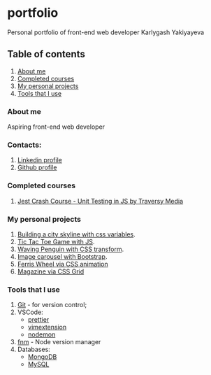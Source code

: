 # portfolio
Personal portfolio of front-end web developer Karlygash Yakiyayeva

## Table of contents
1. [About me](#about-me) 
2. [Completed courses](#completed-courses)
3. [My personal projects](#my-personal-projects)
4. [Tools that I use](#tools-that-i-use)

### About me
Aspiring front-end web developer

### Contacts:
1. [Linkedin profile](https://www.linkedin.com/in/karlygash-yakiyayeva-452baa186/)
2. [Github profile](https://github.com/karlakz)

### Completed courses
1. [Jest Crash Course - Unit Testing in JS by Traversy Media](https://github.com/karlakz/youtube-jest-crash-course)

### My personal projects
1. [Building a city skyline with css variables](https://quirky-ardinghelli-186038.netlify.app/). 
2. [Tic Tac Toe Game with JS](https://tic-tac-toe-karlakz.netlify.app/). 
3. [Waving Penguin with CSS transform](https://penguin-karlakz.netlify.app/).
4. [Image carousel with Bootstrap](https://app.netlify.com/sites/img-carousel-karlakz/settings/domain). 
5. [Ferris Wheel via CSS animation](https://lnkd.in/dNR72Yrp) 
6. [Magazine via CSS Grid](https://css-grid-magazine.netlify.app/) 

### Tools that I use
1. [Git](https://git-scm.com/) - for version control;
2. VSCode: 
    - [prettier](https://marketplace.visualstudio.com/items?itemName=esbenp.prettier-vscode)
    - [vimextension](https://marketplace.visualstudio.com/items?itemName=vscodevim.vim)
    - [nodemon](https://www.npmjs.com/package/nodemon)
3. [fnm](https://github.com/Schniz/fnm) - Node version manager
4. Databases:
    - [MongoDB](https://www.mongodb.com/)
    - [MySQL](https://www.mysql.com/)